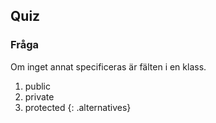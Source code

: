 ## Quiz

### Fråga 

Om inget annat specificeras är fälten i en klass.

1. public
2. private
3. protected
{: .alternatives}
